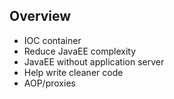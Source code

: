 ## Overview

* IOC container
* Reduce JavaEE complexity
* JavaEE without application server
* Help write cleaner code
* AOP/proxies
